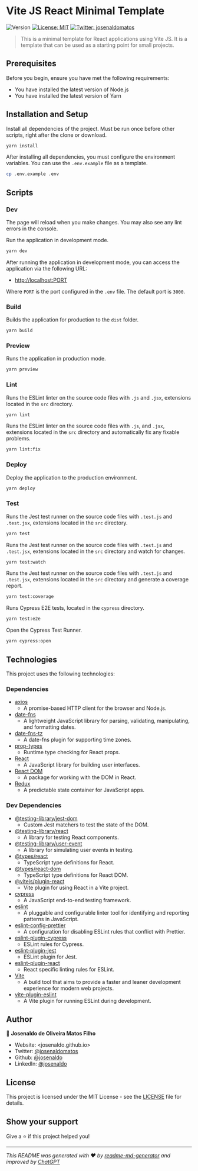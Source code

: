 # Vite JS React Minimal Template

![Version](https://img.shields.io/badge/version-1.0.0-blue.svg?cacheSeconds=2592000)
[![License: MIT](https://img.shields.io/badge/License-MIT-yellow.svg)](LICENSE)
[![Twitter: josenaldomatos](https://img.shields.io/twitter/follow/josenaldomatos.svg?style=social)](https://twitter.com/josenaldomatos)

> This is a minimal template for React applications using Vite JS. It is a template that can be used as a starting point for small projects.

## Prerequisites

Before you begin, ensure you have met the following requirements:

- You have installed the latest version of Node.js
- You have installed the latest version of Yarn

## Installation and Setup

Install all dependencies of the project. Must be run once before other scripts, right after the clone or download.

```sh
yarn install
```

After installing all dependencies, you must configure the environment variables. You can use the `.env.example` file as a template.

```sh
cp .env.example .env
```

## Scripts

### Dev

The page will reload when you make changes. You may also see any lint errors in the console.

Run the application in development mode.

```sh
yarn dev
```

After running the application in development mode, you can access the application via the following URL:

- [http://localhost:PORT](http://localhost:PORT)

Where `PORT` is the port configured in the `.env` file. The default port is `3000`.

### Build

Builds the application for production to the `dist` folder.

```sh
yarn build
```

### Preview

Runs the application in production mode.

```sh
yarn preview
```

### Lint

Runs the ESLint linter on the source code files with `.js` and `.jsx`, extensions located in the `src` directory.

```sh
yarn lint
```

Runs the ESLint linter on the source code files with `.js`, and `.jsx`, extensions located in the `src` directory and automatically fix any fixable problems.

```sh
yarn lint:fix
```

### Deploy

Deploy the application to the production environment.

```sh
yarn deploy
```

### Test

Runs the Jest test runner on the source code files with `.test.js` and `.test.jsx`, extensions located in the `src` directory.

```sh
yarn test
```

Runs the Jest test runner on the source code files with `.test.js` and `.test.jsx`, extensions located in the `src` directory and watch for changes.

```sh
yarn test:watch
```

Runs the Jest test runner on the source code files with `.test.js` and `.test.jsx`, extensions located in the `src` directory and generate a coverage report.

```sh
yarn test:coverage
```

Runs Cypress E2E tests, located in the `cypress` directory.

```sh
yarn test:e2e
```

Open the Cypress Test Runner.

```sh
yarn cypress:open
```

## Technologies

This project uses the following technologies:

### Dependencies

- [axios](https://github.com/axios/axios)
  - A promise-based HTTP client for the browser and Node.js.
- [date-fns](https://date-fns.org/)
  - A lightweight JavaScript library for parsing, validating, manipulating, and formatting dates.
- [date-fns-tz](https://www.npmjs.com/package/date-fns-tz)
  - A date-fns plugin for supporting time zones.
- [prop-types](https://www.npmjs.com/package/prop-types)
  - Runtime type checking for React props.
- [React](https://reactjs.org/)
  - A JavaScript library for building user interfaces.
- [React DOM](https://reactjs.org/docs/react-dom.html)
  - A package for working with the DOM in React.
- [Redux](https://redux.js.org/)
  - A predictable state container for JavaScript apps.

### Dev Dependencies

- [@testing-library/jest-dom](https://testing-library.com/docs/ecosystem-jest-dom/)
  - Custom Jest matchers to test the state of the DOM.
- [@testing-library/react](https://testing-library.com/docs/react-testing-library/intro/)
  - A library for testing React components.
- [@testing-library/user-event](https://testing-library.com/docs/ecosystem-user-event/)
  - A library for simulating user events in testing.
- [@types/react](https://www.npmjs.com/package/@types/react)
  - TypeScript type definitions for React.
- [@types/react-dom](https://www.npmjs.com/package/@types/react-dom)
  - TypeScript type definitions for React DOM.
- [@vitejs/plugin-react](https://github.com/vitejs/vite/tree/main/packages/plugin-react)
  - Vite plugin for using React in a Vite project.
- [cypress](https://www.cypress.io/)
  - A JavaScript end-to-end testing framework.
- [eslint](https://eslint.org/)
  - A pluggable and configurable linter tool for identifying and reporting patterns in JavaScript.
- [eslint-config-prettier](https://github.com/prettier/eslint-config-prettier)
  - A configuration for disabling ESLint rules that conflict with Prettier.
- [eslint-plugin-cypress](https://github.com/cypress-io/eslint-plugin-cypress)
  - ESLint rules for Cypress.
- [eslint-plugin-jest](https://github.com/jest-community/eslint-plugin-jest)
  - ESLint plugin for Jest.
- [eslint-plugin-react](https://github.com/yannickcr/eslint-plugin-react)
  - React specific linting rules for ESLint.
- [Vite](https://vitejs.dev/)
  - A build tool that aims to provide a faster and leaner development experience for modern web projects.
- [vite-plugin-eslint](https://github.com/ehutch79/vite-plugin-eslint)
  - A Vite plugin for running ESLint during development.

## Author

👤 **Josenaldo de Oliveira Matos Filho**

- Website: <josenaldo.github.io>
- Twitter: [@josenaldomatos](https://twitter.com/josenaldomatos)
- Github: [@josenaldo](https://github.com/josenaldo)
- LinkedIn: [@josenaldo](https://linkedin.com/in/josenaldo)

## License

This project is licensed under the MIT License - see the [LICENSE](LICENSE) file for details.

## Show your support

Give a ⭐️ if this project helped you!

---

_This README was generated with ❤️ by [readme-md-generator](https://github.com/kefranabg/readme-md-generator) and improved by [ChatGPT](https://chat.openai.com/)_
